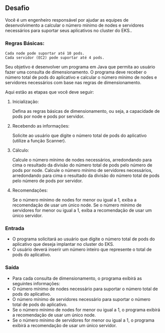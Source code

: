 ## Desafio
Você é um engenheiro responsável por ajudar as equipes de desenvolvimento a calcular o número mínimo de nodes e servidores necessários para suportar seus aplicativos no cluster do EKS..

### Regras Básicas:

    Cada node pode suportar até 10 pods.
    Cada servidor (EC2) pode suportar até 4 pods.

Seu objetivo é desenvolver um programa em Java que permita ao usuário fazer uma consulta de dimensionamento. O programa deve receber o número total de pods do aplicativo e calcular o número mínimo de nodes e servidores necessários com base nas regras de dimensionamento.

Aqui estão as etapas que você deve seguir:

1. Inicialização:

    Defina as regras básicas de dimensionamento, ou seja, a capacidade de pods por node e pods por servidor.

2. Recebendo as informações:

    Solicite ao usuário que digite o número total de pods do aplicativo (utilize a função Scanner).

3. Cálculo:

    Calcule o número mínimo de nodes necessários, arredondando para cima o resultado da divisão do número total de pods pelo número de pods por node.
    Calcule o número mínimo de servidores necessários, arredondando para cima o resultado da divisão do número total de pods pelo número de pods por servidor.

5. Recomendações:

    Se o número mínimo de nodes for menor ou igual a 1, exiba a recomendação de usar um único node.
    Se o número mínimo de servidores for menor ou igual a 1, exiba a recomendação de usar um único servidor.

### Entrada

- O programa solicitará ao usuário que digite o número total de pods do aplicativo que deseja implantar no cluster do EKS.
- O usuário deverá inserir um número inteiro que represente o total de pods do aplicativo.

 
### Saída

- Para cada consulta de dimensionamento, o programa exibirá as seguintes informações:
- O número mínimo de nodes necessário para suportar o número total de pods do aplicativo.
- O número mínimo de servidores necessário para suportar o número total de pods do aplicativo.
- Se o número mínimo de nodes for menor ou igual a 1, o programa exibirá a recomendação de usar um único node.
- Se o número mínimo de servidores for menor ou igual a 1, o programa exibirá a recomendação de usar um único servidor.

 